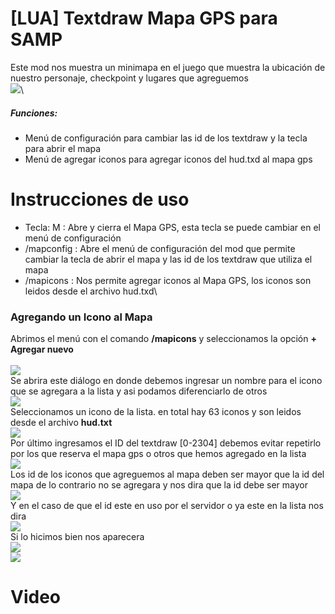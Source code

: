 # [LUA] Textdraw Mapa GPS para SAMP
Este mod nos muestra un minimapa en el juego que muestra la ubicación de nuestro personaje, checkpoint y lugares que agreguemos\
![](https://i.ibb.co/zsphByW/samp2.png)\
##### Funciones:
* Menú de configuración para cambiar las id de los textdraw y la tecla para abrir el mapa
* Menú de agregar iconos para agregar iconos del hud.txd al mapa gps

# Instrucciones de uso
* Tecla: M : Abre y cierra el Mapa GPS, esta tecla se puede cambiar en el menú de configuración
* /mapconfig : Abre el menú de configuración del mod que permite cambiar la tecla de abrir el mapa y las id de los textdraw que utiliza el mapa
* /mapicons : Nos permite agregar iconos al Mapa GPS, los iconos son leidos desde el archivo hud.txd\
### Agregando un Icono al Mapa
Abrimos el menú con el comando **/mapicons** y seleccionamos la opción **+ Agregar nuevo**\
\
![](https://i.ibb.co/5WQyGX5/men.png)\
Se abrira este diálogo en donde debemos ingresar un nombre para el icono que se agregara a la lista y asi podamos diferenciarlo de otros\
![](https://i.ibb.co/zJLv42W/gas.png)\
Seleccionamos un icono de la lista. en total hay 63 iconos y son leidos desde el archivo **hud.txt**\
![](https://i.ibb.co/89pS1Tx/icons.png)\
Por último ingresamos el ID del textdraw [0-2304] debemos evitar repetirlo por los que reserva el mapa gps o otros que hemos agregado en la lista\
![](https://i.ibb.co/8K8BL1T/textdraw.png)\
Los id de los iconos que agreguemos al mapa deben ser mayor que la id del mapa de lo contrario no se agregara y nos dira que la id debe ser mayor\
![](https://i.ibb.co/JFdQwLf/error.png)\
Y en el caso de que el id este en uso por el servidor o ya este en la lista nos dira\
![](https://i.ibb.co/Bfw4bcH/error2.png)\
Si lo hicimos bien nos aparecera\
![](https://i.ibb.co/hLBfvcb/exito.png)\
![](https://i.ibb.co/w0f5cKM/sa-mp-170.png)
# Video
